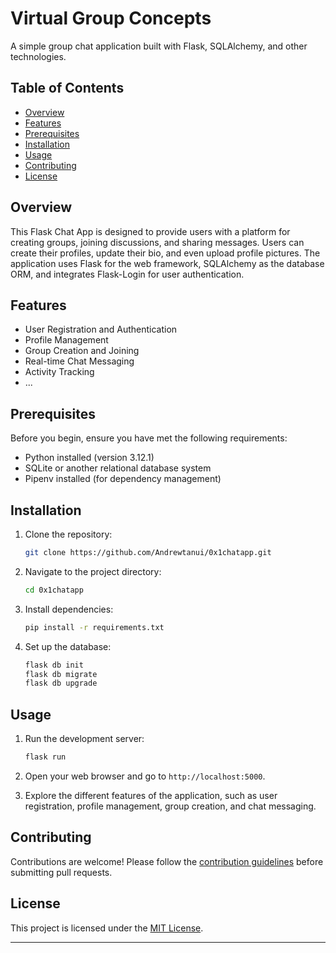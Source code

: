 # Virtual Group Concepts

A simple group chat application built with Flask, SQLAlchemy, and other technologies.

## Table of Contents

- [Overview](#overview)
- [Features](#features)
- [Prerequisites](#prerequisites)
- [Installation](#installation)
- [Usage](#usage)
- [Contributing](#contributing)
- [License](#license)

## Overview

This Flask Chat App is designed to provide users with a platform for creating groups, joining discussions, and sharing messages. Users can create their profiles, update their bio, and even upload profile pictures. The application uses Flask for the web framework, SQLAlchemy as the database ORM, and integrates Flask-Login for user authentication.

## Features

- User Registration and Authentication
- Profile Management
- Group Creation and Joining
- Real-time Chat Messaging
- Activity Tracking
- ...

## Prerequisites

Before you begin, ensure you have met the following requirements:

- Python installed (version 3.12.1)
- SQLite or another relational database system
- Pipenv installed (for dependency management)

## Installation

1. Clone the repository:

   ```bash
   git clone https://github.com/Andrewtanui/0x1chatapp.git
   ```

2. Navigate to the project directory:

   ```bash
   cd 0x1chatapp
   ```

3. Install dependencies:

   ```bash
   pip install -r requirements.txt
   ```

4. Set up the database:

   ```bash
   flask db init
   flask db migrate
   flask db upgrade
   ```

## Usage

1. Run the development server:

   ```bash
   flask run
   ```

2. Open your web browser and go to `http://localhost:5000`.

3. Explore the different features of the application, such as user registration, profile management, group creation, and chat messaging.

## Contributing

Contributions are welcome! Please follow the [contribution guidelines](CONTRIBUTING.md) before submitting pull requests.

## License

This project is licensed under the [MIT License](LICENSE).

---
